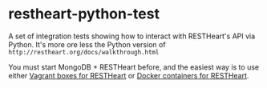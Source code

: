 restheart-python-test
=====================

A set of integration tests showing how to interact with RESTHeart's API via Python.
It's more ore less the Python version of `http://restheart.org/docs/walkthrough.html`

You must start MongoDB +  RESTHeart before, and the easiest way is to use either [Vagrant boxes for RESTHeart](https://github.com/SoftInstigate/restheart-vagrant) or [Docker containers for RESTHeart](https://github.com/SoftInstigate/restheart-docker).

    

